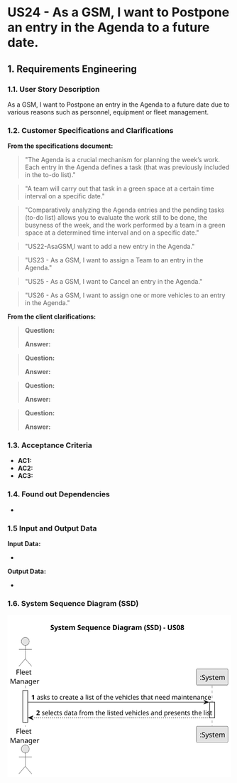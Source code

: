 # US24 - As a GSM, I want to Postpone an entry in the Agenda to a future date.

## 1. Requirements Engineering

### 1.1. User Story Description

As a GSM, I want to Postpone an entry in the Agenda to a future date due to various reasons such as personnel, equipment or fleet management.

### 1.2. Customer Specifications and Clarifications

**From the specifications document:**

>   "The Agenda is a crucial mechanism for planning the week’s work. Each entry in the Agenda defines a task (that was previously included in the to-do list)."

>   "A team will carry out that task in a green space at a certain time interval on a specific date."

>   "Comparatively analyzing the Agenda entries and the pending tasks (to-do list) allows you to evaluate the work still to be done, the busyness of the week, and the work performed by a team in a green space at a determined time interval and on a specific date."

>   "US22-AsaGSM,I want to add a new entry in the Agenda."

>   "US23 - As a GSM, I want to assign a Team to an entry in the Agenda."

>   "US25 - As a GSM, I want to Cancel an entry in the Agenda."

>   "US26 - As a GSM, I want to assign one or more vehicles to an entry in the Agenda."

**From the client clarifications:**

> **Question:** 
>
> **Answer:** 

> **Question:** 
>
> **Answer:** 

> **Question:** 
>
> **Answer:** 
> 

> **Question:** 
>
> **Answer:** 

### 1.3. Acceptance Criteria

* **AC1:** 
* **AC2:** 
* **AC3:** 

### 1.4. Found out Dependencies

* 

### 1.5 Input and Output Data

**Input Data:**

*

**Output Data:**

* 

### 1.6. System Sequence Diagram (SSD)

![System Sequence Diagram](svg/us08-system-sequence-diagram.svg)